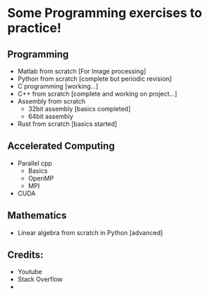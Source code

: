# Some Programming exercises to practice!

## Programming
- Matlab from scratch [For Image processing]
- Python from scratch [complete but periodic revision]
- C programming [working...]
- C++ from scratch [complete and working on project...]
- Assembly from scratch
    - 32bit assembly [basics completed]
    - 64bit assembly
- Rust from scratch [basics started]

## Accelerated Computing
- Parallel cpp
    - Basics  
    - OpenMP
    - MPI
- CUDA 

## Mathematics 
- Linear algebra from scratch in Python [advanced]




## Credits:
- Youtube
- Stack Overflow
- 
